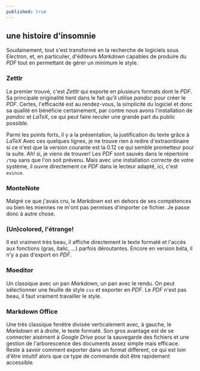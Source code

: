 ```yaml
---
published: true
---
```

## une histoire d'insomnie

Soudainement, tout s'est transformé en la recherche de logiciels sous _Electron_, et, en particulier, d'éditeurs _Markdown_ capables de produire du _PDF_ tout en permettant de gérer un minimum le style.

### Zettlr

Le premier trouvé, c'est _Zettlr_ qui exporte en plusieurs formats dont le _PDF_. Sa principale originalité tient dans le fait qu'il utilise _pandoc_ pour créer le _PDF_. Certes, l'efficacité est au rendez-vous, la simplicité du logiciel et donc sa qualité en bénéficie certainement, par contre nous avons l'installation de _pandoc_ et _LaTeX_, ce qui peut faire reculer une grande part du public possible.

Parmi les points forts, il y a la présentation, la justification du texte grâce à _LaTeX_ Avec ces quelques lignes, je ne trouve rien à redire d'extraordinaire si ce n'est que la version courante est la 0.12 ce qui semble prometteur pour la suite. Ah! si, je viens de trouver! Les _PDF_ sont sauvés dans le répertoire `/tmp` sans que l'on soit prévenu. Mais avec une installation correcte de votre système, il ouvre directement ce _PDF_ dans le lecteur adapté, ici, c'est `evince`.

### MonteNote

Malgré ce que j'avais cru, le _Markdown_ est en dehors de ses compétences ou bien les miennes ne m'ont pas permises d'importer ce fichier. Je passe donc à autre chose.

### (Un)colored, l'étrange!

Il est vraiment très beau, il affiche directement le texte formaté et l'accès aux fonctions (gras, italic, ...) parfois déroutantes. Encore en version béta, il n'y a pas d'export en _PDF_.

### Moeditor

Un classique avec un pan _Markdown_, un pan avec le rendu. On peut sélectionner une feuille de style `css` et exporter en _PDF_. Le _PDF_ n'est pas beau, il faut vraiment travailler le style.


### Markdown Office

Une très classique fenêtre divisée verticalement avec, à gauche, le _Markdown_ et à droite, le texte formaté. Son gros avantage est de se connecter aisément à _Google Drive_ pour la sauvegarde des fichiers et une gestion de l'arborescence des documents assez simple mais efficace. Reste à savoir comment exporter dans un format différent, ce qui est loin d'être intuitif alors que ce type de commande doit être rapidement accessible.
